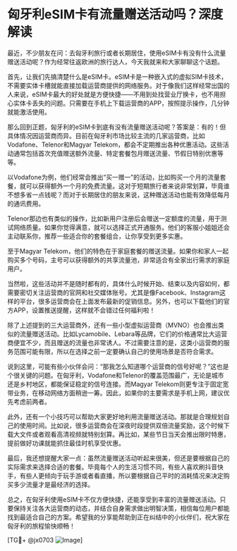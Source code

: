 # 匈牙利eSIM卡有流量赠送活动吗？深度解读

最近，不少朋友在问：去匈牙利旅行或者长期居住，使用eSIM卡有没有什么流量赠送活动呢？作为经常往返欧洲的旅行达人，今天我就来和大家聊聊这个话题。

首先，让我们先搞清楚什么是eSIM卡。eSIM卡是一种嵌入式的虚拟SIM卡技术，不需要实体卡槽就能直接加载运营商提供的网络服务。对于像我们这样经常出国的人来说，eSIM卡最大的好处就是方便快捷——不用到处找营业厅换卡，也不用担心实体卡丢失的问题。只需要在手机上下载运营商的APP，按照提示操作，几分钟就能激活使用。

那么回到正题，匈牙利的eSIM卡到底有没有流量赠送活动呢？答案是：有的！但具体情况因运营商而异。目前在匈牙利市场比较主流的几家运营商，比如Vodafone、Telenor和Magyar Telekom，都会不定期推出各种优惠活动。这些活动通常包括首次充值赠送额外流量、特定套餐包月赠送流量、节假日特别优惠等等。

以Vodafone为例，他们经常会推出“买一赠一”的活动，比如购买一个月的流量套餐，就可以获得额外一个月的免费流量。这对于短期旅行者来说非常划算，毕竟谁不想多省一点钱呢？而对于长期居住的朋友来说，这种赠送活动也能有效降低每月的通讯费用。

Telenor那边也有类似的操作，比如新用户注册后会赠送一定额度的流量，用于测试网络质量。如果你觉得满意，就可以选择正式开通服务。他们的客服小姐姐还会主动联系你，推荐一些适合你的套餐组合，让你享受到更多实惠。

至于Magyar Telekom，他们的特色在于家庭套餐的赠送流量。如果你和家人一起购买多个号码，主号可以获得额外的共享流量池，非常适合有全家出行需求的家庭用户。

当然啦，这些活动并不是随时都有的，具体什么时候开始、结束以及内容如何，都需要密切关注运营商的官网和社交媒体账号。尤其是像Facebook、Instagram这样的平台，很多运营商会在上面发布最新的促销信息。另外，也可以下载他们的官方APP，设置推送提醒，这样就不会错过任何福利啦！

除了上述提到的三大运营商外，还有一些小型虚拟运营商（MVNO）也会推出类似的流量赠送活动。比如Lycamobile、Lebara等品牌，它们的价格通常比大运营商便宜不少，而且赠送的流量也非常诱人。不过需要注意的是，这类小运营商的服务范围可能有限，所以在选择之前一定要确认自己的使用场景是否符合需求。

说到这里，可能有些小伙伴会问：“那我怎么知道哪个运营商的信号好呢？”这也是个很关键的问题。在匈牙利，Vodafone和Telenor的覆盖范围最广，无论是城市还是乡村地区，都能保证稳定的信号连接。而Magyar Telekom则更专注于固定宽带业务，在移动网络方面稍逊一筹。因此，如果你的主要需求是手机上网，建议优先考虑前两者。

此外，还有一个小技巧可以帮助大家更好地利用流量赠送活动。那就是合理规划自己的使用时间。比如说，很多运营商会在深夜时段提供双倍流量奖励，这个时候下载大文件或者观看高清视频就特别划算。再比如，某些节日当天会推出限时特惠，提前做好功课就能抓住最佳时机享受优惠。

最后，我还想提醒大家一点：虽然流量赠送活动听起来很美，但还是要根据自己的实际需求来选择合适的套餐。毕竟每个人的生活习惯不同，有些人喜欢刷抖音快手，有些人更倾向于玩手游或者看直播，所以要根据自己平时的消耗情况来决定购买多少流量才是最经济的选择。

总之，在匈牙利使用eSIM卡不仅方便快捷，还能享受到丰富的流量赠送活动。只要保持关注各大运营商的动态，并结合自身需求做出明智决策，相信每位用户都能找到最适合自己的方案。希望我的分享能帮助到正在纠结中的小伙伴们，祝大家在匈牙利的旅程愉快顺畅！

[TG💪+ @jx0703 ![Image](https://github.com/user-attachments/assets/dbca1d08-cadb-493c-b0ec-ad6f7a83f270)]